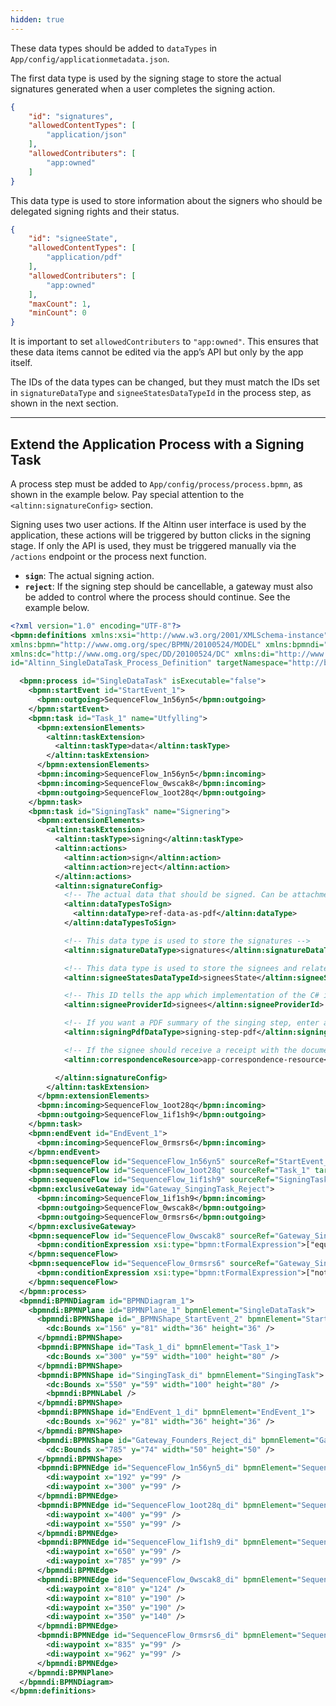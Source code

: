 ```yaml
---
hidden: true
---
```


These data types should be added to `dataTypes` in `App/config/applicationmetadata.json`.

The first data type is used by the signing stage to store the actual signatures generated when a user completes the signing action.

```json
{
    "id": "signatures",
    "allowedContentTypes": [
        "application/json"
    ],
    "allowedContributers": [
        "app:owned"
    ]
}
```

This data type is used to store information about the signers who should be delegated signing rights and their status.

```json
{
    "id": "signeeState",
    "allowedContentTypes": [
        "application/pdf"
    ],
    "allowedContributers": [
        "app:owned"
    ],
    "maxCount": 1,
    "minCount": 0
}
```

It is important to set `allowedContributers` to `"app:owned"`. This ensures that these data items cannot be edited via the app’s API but only by the app itself.

The IDs of the data types can be changed, but they must match the IDs set in `signatureDataType` and `signeeStatesDataTypeId` in the process step, as shown in the next section.

---

## Extend the Application Process with a Signing Task

A process step must be added to `App/config/process/process.bpmn`, as shown in the example below. Pay special attention to the `<altinn:signatureConfig>` section.

Signing uses two user actions. If the Altinn user interface is used by the application, these actions will be triggered by button clicks in the signing stage. If only the API is used, they must be triggered manually via the `/actions` endpoint or the process next function.
- **`sign`**: The actual signing action.
- **`reject`**: If the signing step should be cancellable, a gateway must also be added to control where the process should continue. See the example below.

```xml
<?xml version="1.0" encoding="UTF-8"?>
<bpmn:definitions xmlns:xsi="http://www.w3.org/2001/XMLSchema-instance" xmlns:altinn="http://altinn.no/process" 
xmlns:bpmn="http://www.omg.org/spec/BPMN/20100524/MODEL" xmlns:bpmndi="http://www.omg.org/spec/BPMN/20100524/DI" 
xmlns:dc="http://www.omg.org/spec/DD/20100524/DC" xmlns:di="http://www.omg.org/spec/DD/20100524/DI" 
id="Altinn_SingleDataTask_Process_Definition" targetNamespace="http://bpmn.io/schema/bpmn">

  <bpmn:process id="SingleDataTask" isExecutable="false">
    <bpmn:startEvent id="StartEvent_1">
      <bpmn:outgoing>SequenceFlow_1n56yn5</bpmn:outgoing>
    </bpmn:startEvent>
    <bpmn:task id="Task_1" name="Utfylling">
      <bpmn:extensionElements>
        <altinn:taskExtension>
          <altinn:taskType>data</altinn:taskType>
        </altinn:taskExtension>
      </bpmn:extensionElements>
      <bpmn:incoming>SequenceFlow_1n56yn5</bpmn:incoming>
      <bpmn:incoming>SequenceFlow_0wscak8</bpmn:incoming>
      <bpmn:outgoing>SequenceFlow_1oot28q</bpmn:outgoing>
    </bpmn:task>
    <bpmn:task id="SigningTask" name="Signering">
      <bpmn:extensionElements>
        <altinn:taskExtension>
          <altinn:taskType>signing</altinn:taskType>
          <altinn:actions>
            <altinn:action>sign</altinn:action>
            <altinn:action>reject</altinn:action>
          </altinn:actions>
          <altinn:signatureConfig>
            <!-- The actual data that should be signed. Can be attachments, the form data in xml or PDF from earlier step. -->
            <altinn:dataTypesToSign>
              <altinn:dataType>ref-data-as-pdf</altinn:dataType>
            </altinn:dataTypesToSign>

            <!-- This data type is used to store the signatures -->
            <altinn:signatureDataType>signatures</altinn:signatureDataType>

            <!-- This data type is used to store the signees and related information -->
            <altinn:signeeStatesDataTypeId>signeesState</altinn:signeeStatesDataTypeId>

            <!-- This ID tells the app which implementation of the C# interface ISigneeProvider that should be used for this singing step -->
            <altinn:signeeProviderId>signees</altinn:signeeProviderId>

            <!-- If you want a PDF summary of the singing step, enter a datatype of type application/pdf here -->
            <altinn:signingPdfDataType>signing-step-pdf</altinn:signingPdfDataType> <!-- optional -->

            <!-- If the signee should receive a receipt with the documents that were signed in their Altinn inbox, enter a correspondence resource her. Setup of this is documented separately. -->
            <altinn:correspondenceResource>app-correspondence-resource</altinn:correspondenceResource> <!-- optional -->

          </altinn:signatureConfig>
        </altinn:taskExtension>
      </bpmn:extensionElements>
      <bpmn:incoming>SequenceFlow_1oot28q</bpmn:incoming>
      <bpmn:outgoing>SequenceFlow_1if1sh9</bpmn:outgoing>
    </bpmn:task>
    <bpmn:endEvent id="EndEvent_1">
      <bpmn:incoming>SequenceFlow_0rmsrs6</bpmn:incoming>
    </bpmn:endEvent>
    <bpmn:sequenceFlow id="SequenceFlow_1n56yn5" sourceRef="StartEvent_1" targetRef="Task_1" />
    <bpmn:sequenceFlow id="SequenceFlow_1oot28q" sourceRef="Task_1" targetRef="SigningTask" />
    <bpmn:sequenceFlow id="SequenceFlow_1if1sh9" sourceRef="SigningTask" targetRef="Gateway_SingingTask_Reject" />
    <bpmn:exclusiveGateway id="Gateway_SingingTask_Reject">
      <bpmn:incoming>SequenceFlow_1if1sh9</bpmn:incoming>
      <bpmn:outgoing>SequenceFlow_0wscak8</bpmn:outgoing>
      <bpmn:outgoing>SequenceFlow_0rmsrs6</bpmn:outgoing>
    </bpmn:exclusiveGateway>
    <bpmn:sequenceFlow id="SequenceFlow_0wscak8" sourceRef="Gateway_SingingTask_Reject" targetRef="Task_1">
      <bpmn:conditionExpression xsi:type="bpmn:tFormalExpression">["equals",["gatewayAction"],"reject"]</bpmn:conditionExpression>
    </bpmn:sequenceFlow>
    <bpmn:sequenceFlow id="SequenceFlow_0rmsrs6" sourceRef="Gateway_SingingTask_Reject" targetRef="EndEvent_1">
      <bpmn:conditionExpression xsi:type="bpmn:tFormalExpression">["notEquals",["gatewayAction"],"reject"]</bpmn:conditionExpression>
    </bpmn:sequenceFlow>
  </bpmn:process>
  <bpmndi:BPMNDiagram id="BPMNDiagram_1">
    <bpmndi:BPMNPlane id="BPMNPlane_1" bpmnElement="SingleDataTask">
      <bpmndi:BPMNShape id="_BPMNShape_StartEvent_2" bpmnElement="StartEvent_1">
        <dc:Bounds x="156" y="81" width="36" height="36" />
      </bpmndi:BPMNShape>
      <bpmndi:BPMNShape id="Task_1_di" bpmnElement="Task_1">
        <dc:Bounds x="300" y="59" width="100" height="80" />
      </bpmndi:BPMNShape>
      <bpmndi:BPMNShape id="SingingTask_di" bpmnElement="SingingTask">
        <dc:Bounds x="550" y="59" width="100" height="80" />
        <bpmndi:BPMNLabel />
      </bpmndi:BPMNShape>
      <bpmndi:BPMNShape id="EndEvent_1_di" bpmnElement="EndEvent_1">
        <dc:Bounds x="962" y="81" width="36" height="36" />
      </bpmndi:BPMNShape>
      <bpmndi:BPMNShape id="Gateway_Founders_Reject_di" bpmnElement="Gateway_SingingTask_Reject" isMarkerVisible="true">
        <dc:Bounds x="785" y="74" width="50" height="50" />
      </bpmndi:BPMNShape>
      <bpmndi:BPMNEdge id="SequenceFlow_1n56yn5_di" bpmnElement="SequenceFlow_1n56yn5">
        <di:waypoint x="192" y="99" />
        <di:waypoint x="300" y="99" />
      </bpmndi:BPMNEdge>
      <bpmndi:BPMNEdge id="SequenceFlow_1oot28q_di" bpmnElement="SequenceFlow_1oot28q">
        <di:waypoint x="400" y="99" />
        <di:waypoint x="550" y="99" />
      </bpmndi:BPMNEdge>
      <bpmndi:BPMNEdge id="SequenceFlow_1if1sh9_di" bpmnElement="SequenceFlow_1if1sh9">
        <di:waypoint x="650" y="99" />
        <di:waypoint x="785" y="99" />
      </bpmndi:BPMNEdge>
      <bpmndi:BPMNEdge id="SequenceFlow_0wscak8_di" bpmnElement="SequenceFlow_0wscak8">
        <di:waypoint x="810" y="124" />
        <di:waypoint x="810" y="190" />
        <di:waypoint x="350" y="190" />
        <di:waypoint x="350" y="140" />
      </bpmndi:BPMNEdge>
      <bpmndi:BPMNEdge id="SequenceFlow_0rmsrs6_di" bpmnElement="SequenceFlow_0rmsrs6">
        <di:waypoint x="835" y="99" />
        <di:waypoint x="962" y="99" />
      </bpmndi:BPMNEdge>
    </bpmndi:BPMNPlane>
  </bpmndi:BPMNDiagram>
</bpmn:definitions>
```
